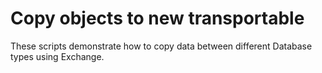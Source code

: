 # Copy objects to new transportable
These scripts demonstrate how to copy data between different Database types using Exchange.